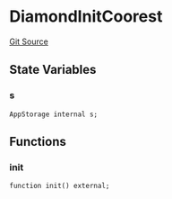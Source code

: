 # DiamondInitCoorest
[Git Source](https://github.com/KlimaDAO/klimadao-solidity/blob/0daf6561853dcea28093c3f0ddf1098de21c5de2/src/infinity/init/DiamondInitCoorest.sol)


## State Variables
### s

```solidity
AppStorage internal s;
```


## Functions
### init


```solidity
function init() external;
```

